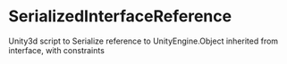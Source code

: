 # SerializedInterfaceReference
Unity3d script to Serialize reference to UnityEngine.Object inherited from interface, with constraints
